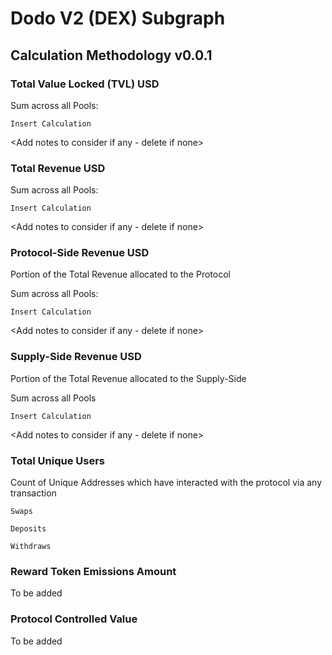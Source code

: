 # Dodo V2 (DEX) Subgraph
## Calculation Methodology v0.0.1

### Total Value Locked (TVL) USD

Sum across all Pools:

`Insert Calculation`

<Add notes to consider if any - delete if none>

### Total Revenue USD

Sum across all Pools:

`Insert Calculation`

<Add notes to consider if any - delete if none>


### Protocol-Side Revenue USD
Portion of the Total Revenue allocated to the Protocol

Sum across all Pools:

`Insert Calculation`

<Add notes to consider if any - delete if none>

### Supply-Side Revenue USD
Portion of the Total Revenue allocated to the Supply-Side

Sum across all Pools

`Insert Calculation`

<Add notes to consider if any - delete if none>

### Total Unique Users

Count of  Unique Addresses which have interacted with the protocol via any transaction

`Swaps`

`Deposits`

`Withdraws`

###  Reward Token Emissions Amount

To be added

###  Protocol Controlled Value

To be added
